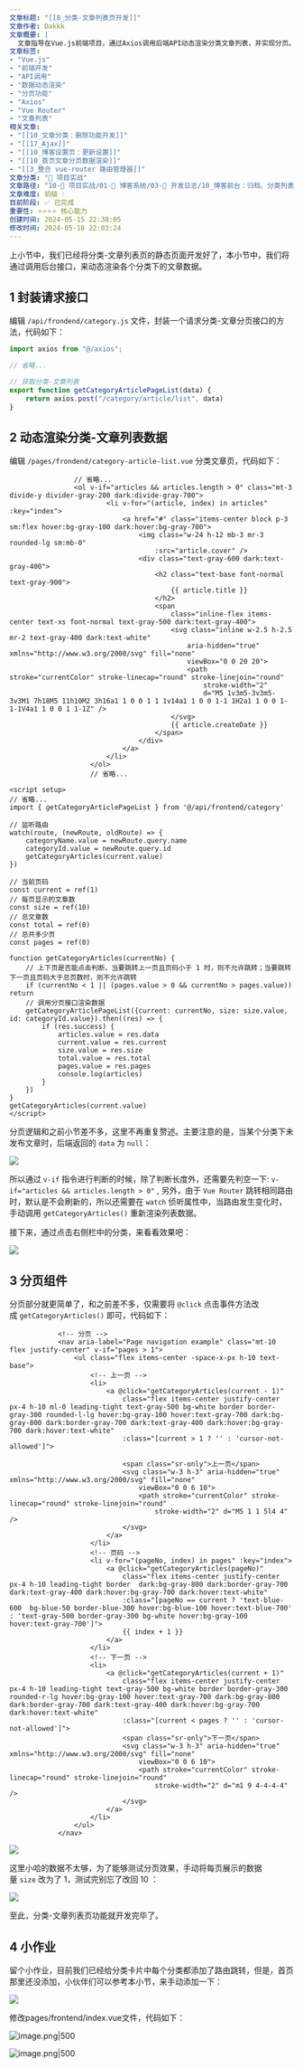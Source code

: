 ```yaml
---
文章标题: "[[8_分类-文章列表页开发]]" 
文章作者: Dakkk
文章概要: |
  文章指导在Vue.js前端项目，通过Axios调用后端API动态渲染分类文章列表，并实现分页。涵盖API封装、路由监听、数据绑定和分页组件开发，是构建内容列表页的实用实践。
文章标签:
- "Vue.js"
- "前端开发"
- "API调用"
- "数据动态渲染"
- "分页功能"
- "Axios"
- "Vue Router"
- "文章列表"
相关文章:
- "[[10_文章分类：删除功能开发]]"
- "[[17_Ajax]]"
- "[[10_博客设置页：更新设置]]"
- "[[10_首页文章分页数据渲染]]"
- "[[3_整合 vue-router 路由管理器]]"
文章分类: "🚀 项目实战"
文章路径: "10-🚀 项目实战/01-📝 博客系统/03-📝 开发日志/10_博客前台：归档、分类列表、标签列表页面开发/8_分类-文章列表页开发.md"
文章难度: 初级 💧
目前阶段: ✅ 已完成
重要性: ⭐⭐⭐⭐ 核心能力
创建时间: 2024-05-15 22:38:05
修改时间: 2024-05-18 22:03:24
---
```


上小节中，我们已经将分类-文章列表页的静态页面开发好了，本小节中，我们将通过调用后台接口，来动态渲染各个分类下的文章数据。

## 1 封装请求接口

编辑 `/api/frondend/category.js` 文件，封装一个请求分类-文章分页接口的方法，代码如下：

```js
import axios from "@/axios";

// 省略...

// 获取分类-文章列表
export function getCategoryArticlePageList(data) {
    return axios.post("/category/article/list", data)
}
```

## 2 动态渲染分类-文章列表数据

编辑 `/pages/frondend/category-article-list.vue` 分类文章页，代码如下：

```
				// 省略...
				<ol v-if="articles && articles.length > 0" class="mt-3 divide-y divider-gray-200 dark:divide-gray-700">
                        <li v-for="(article, index) in articles" :key="index">
                            <a href="#" class="items-center block p-3 sm:flex hover:bg-gray-100 dark:hover:bg-gray-700">
                                <img class="w-24 h-12 mb-3 mr-3 rounded-lg sm:mb-0"
                                    :src="article.cover" />
                                <div class="text-gray-600 dark:text-gray-400">
                                    <h2 class="text-base font-normal text-gray-900">
                                        {{ article.title }}
                                    </h2>
                                    <span
                                        class="inline-flex items-center text-xs font-normal text-gray-500 dark:text-gray-400">
                                        <svg class="inline w-2.5 h-2.5 mr-2 text-gray-400 dark:text-white"
                                            aria-hidden="true" xmlns="http://www.w3.org/2000/svg" fill="none"
                                            viewBox="0 0 20 20">
                                            <path stroke="currentColor" stroke-linecap="round" stroke-linejoin="round"
                                                stroke-width="2"
                                                d="M5 1v3m5-3v3m5-3v3M1 7h18M5 11h10M2 3h16a1 1 0 0 1 1 1v14a1 1 0 0 1-1 1H2a1 1 0 0 1-1-1V4a1 1 0 0 1 1-1Z" />
                                        </svg>
                                        {{ article.createDate }}
                                    </span>
                                </div>
                            </a>
                        </li>
                    </ol>
                    // 省略...

<script setup>
// 省略...
import { getCategoryArticlePageList } from '@/api/frontend/category'

// 监听路由
watch(route, (newRoute, oldRoute) => {
    categoryName.value = newRoute.query.name
    categoryId.value = newRoute.query.id
    getCategoryArticles(current.value)
})

// 当前页码
const current = ref(1)
// 每页显示的文章数
const size = ref(10)
// 总文章数
const total = ref(0)
// 总共多少页
const pages = ref(0)

function getCategoryArticles(currentNo) {
    // 上下页是否能点击判断，当要跳转上一页且页码小于 1 时，则不允许跳转；当要跳转下一页且页码大于总页数时，则不允许跳转
    if (currentNo < 1 || (pages.value > 0 && currentNo > pages.value)) return
    // 调用分页接口渲染数据
    getCategoryArticlePageList({current: currentNo, size: size.value, id: categoryId.value}).then((res) => {
        if (res.success) {
            articles.value = res.data
            current.value = res.current
            size.value = res.size
            total.value = res.total
            pages.value = res.pages
            console.log(articles)
        }
    })
}
getCategoryArticles(current.value)
</script>
```

分页逻辑和之前小节差不多，这里不再重复赘述。主要注意的是，当某个分类下未发布文章时，后端返回的 `data` 为 `null`：

![](https://img.quanxiaoha.com/quanxiaoha/169866738170032)

所以通过 `v-if` 指令进行判断的时候，除了判断长度外，还需要先判空一下: `v-if="articles && articles.length > 0"` , 另外，由于 `Vue Router` 跳转相同路由时，默认是不会刷新的，所以还需要在 `watch` 侦听属性中，当路由发生变化时，手动调用 `getCategoryArticles()` 重新渲染列表数据。

接下来，通过点击右侧栏中的分类，来看看效果吧：

![](https://img.quanxiaoha.com/quanxiaoha/169866607289867)

## 3 分页组件

分页部分就更简单了，和之前差不多，仅需要将 `@click` 点击事件方法改成 `getCategoryArticles()` 即可，代码如下：

```
            <!-- 分页 -->
            <nav aria-label="Page navigation example" class="mt-10 flex justify-center" v-if="pages > 1">
                <ul class="flex items-center -space-x-px h-10 text-base">
                    <!-- 上一页 -->
                    <li>
                        <a @click="getCategoryArticles(current - 1)"
                            class="flex items-center justify-center px-4 h-10 ml-0 leading-tight text-gray-500 bg-white border border-gray-300 rounded-l-lg hover:bg-gray-100 hover:text-gray-700 dark:bg-gray-800 dark:border-gray-700 dark:text-gray-400 dark:hover:bg-gray-700 dark:hover:text-white"
                            :class="[current > 1 ? '' : 'cursor-not-allowed']">

                            <span class="sr-only">上一页</span>
                            <svg class="w-3 h-3" aria-hidden="true" xmlns="http://www.w3.org/2000/svg" fill="none"
                                viewBox="0 0 6 10">
                                <path stroke="currentColor" stroke-linecap="round" stroke-linejoin="round"
                                    stroke-width="2" d="M5 1 1 5l4 4" />
                            </svg>
                        </a>
                    </li>
                    <!-- 页码 -->
                    <li v-for="(pageNo, index) in pages" :key="index">
                        <a @click="getCategoryArticles(pageNo)"
                            class="flex items-center justify-center px-4 h-10 leading-tight border  dark:bg-gray-800 dark:border-gray-700 dark:text-gray-400 dark:hover:bg-gray-700 dark:hover:text-white"
                            :class="[pageNo == current ? 'text-blue-600  bg-blue-50 border-blue-300 hover:bg-blue-100 hover:text-blue-700' : 'text-gray-500 border-gray-300 bg-white hover:bg-gray-100 hover:text-gray-700']">
                            {{ index + 1 }}
                        </a>
                    </li>
                    <!-- 下一页 -->
                    <li>
                        <a @click="getCategoryArticles(current + 1)"
                            class="flex items-center justify-center px-4 h-10 leading-tight text-gray-500 bg-white border border-gray-300 rounded-r-lg hover:bg-gray-100 hover:text-gray-700 dark:bg-gray-800 dark:border-gray-700 dark:text-gray-400 dark:hover:bg-gray-700 dark:hover:text-white"
                            :class="[current < pages ? '' : 'cursor-not-allowed']">
                            <span class="sr-only">下一页</span>
                            <svg class="w-3 h-3" aria-hidden="true" xmlns="http://www.w3.org/2000/svg" fill="none"
                                viewBox="0 0 6 10">
                                <path stroke="currentColor" stroke-linecap="round" stroke-linejoin="round"
                                    stroke-width="2" d="m1 9 4-4-4-4" />
                            </svg>
                        </a>
                    </li>
                </ul>
            </nav>
```

![](https://img.quanxiaoha.com/quanxiaoha/169866635895554)

这里小哈的数据不太够，为了能够测试分页效果，手动将每页展示的数据量 `size` 改为了 1，测试完别忘了改回 10 ：

![](https://img.quanxiaoha.com/quanxiaoha/169866639022891)

至此，分类-文章列表页功能就开发完毕了。

## 4 小作业

留个小作业，目前我们已经给分类卡片中每个分类都添加了路由跳转，但是，首页那里还没添加，小伙伴们可以参考本小节，来手动添加一下：

![](https://img.quanxiaoha.com/quanxiaoha/169871971950743)

修改pages/frontend/index.vue文件，代码如下：

![image.png|500](https://my-obsidian-image.oss-cn-guangzhou.aliyuncs.com/2024/05/85ecaa9705009ae2a5b40bc59370c048.png)

![image.png|500](https://my-obsidian-image.oss-cn-guangzhou.aliyuncs.com/2024/05/d03d6d456d7c8fde95d1d816cc14ae76.png)
